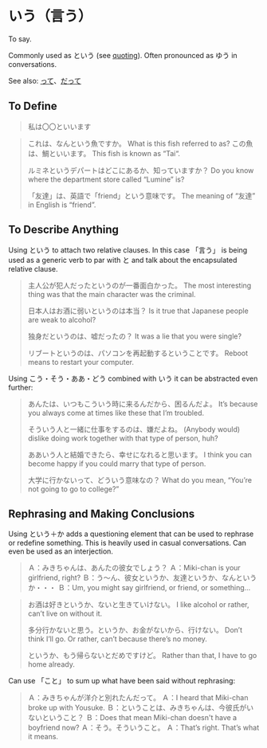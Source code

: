 # いう（言う）

To say. 

Commonly used as という (see [quoting](quoting)). Often pronounced as ゆう in conversations.

See also: [って](・って)、[だって](だって)


## To Define

> 私は〇〇といいます

> これは、なんという魚ですか。
> What is this fish referred to as?
> この魚は、鯛といいます。
> This fish is known as “Tai“.
> 
> ルミネというデパートはどこにあるか、知っていますか？
> Do you know where the department store called “Lumine” is?
> 
> 「友達」は、英語で「friend」という意味です。
> The meaning of “友達” in English is “friend”.

## To Describe Anything

Using という to  attach two relative clauses. In this case 「言う」 is being used as a generic verb to par with と and talk about the encapsulated relative clause.

> 主人公が犯人だったというのが一番面白かった。
> The most interesting thing was that the main character was the criminal.
> 
> 日本人はお酒に弱いというのは本当？
> Is it true that Japanese people are weak to alcohol?
> 
> 独身だというのは、嘘だったの？
> It was a lie that you were single?
> 
> リブートというのは、パソコンを再起動するということです。
> Reboot means to restart your computer.

Using こう・そう・ああ・どう combined with いう it can be abstracted even further:

> あんたは、いつもこういう時に来るんだから、困るんだよ。
> It’s because you always come at times like these that I’m troubled.
> 
> そういう人と一緒に仕事をするのは、嫌だよね。
> (Anybody would) dislike doing work together with that type of person, huh?
> 
> ああいう人と結婚できたら、幸せになれると思います。
> I think you can become happy if you could marry that type of person.
> 
> 大学に行かないって、どういう意味なの？
> What do you mean, “You’re not going to go to college?”

## Rephrasing and Making Conclusions

Using という＋か adds a questioning element that can be used to rephrase or redefine something. This is heavily used in casual conversations. Can even be used as an interjection.

> Ａ：みきちゃんは、あんたの彼女でしょう？
> Ａ：Miki-chan is your girlfriend, right?
> Ｂ：う～ん、彼女というか、友達というか、なんというか・・・
> Ｂ：Um, you might say girlfriend, or friend, or something…

> お酒は好きというか、ないと生きていけない。
> I like alcohol or rather, can’t live on without it.
> 
> 多分行かないと思う。というか、お金がないから、行けない。
> Don’t think I’ll go. Or rather, can’t because there’s no money.
> 
> というか、もう帰らないとだめですけど。
> Rather than that, I have to go home already.

Can use 「こと」 to sum up what have been said without rephrasing:

> Ａ：みきちゃんが洋介と別れたんだって。
> Ａ：I heard that Miki-chan broke up with Yousuke.
> Ｂ：ということは、みきちゃんは、今彼氏がいないということ？
> Ｂ：Does that mean Miki-chan doesn't have a boyfriend now?
> Ａ：そう。そういうこと。
> Ａ：That’s right. That’s what it means.